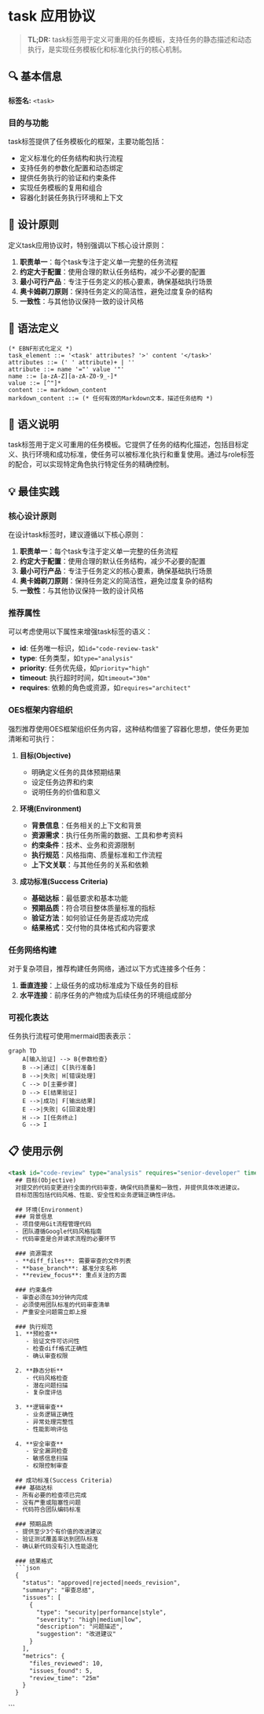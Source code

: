 # task 应用协议

> **TL;DR:** task标签用于定义可重用的任务模板，支持任务的静态描述和动态执行，是实现任务模板化和标准化执行的核心机制。

## 🔍 基本信息

**标签名:** `<task>`

### 目的与功能

task标签提供了任务模板化的框架，主要功能包括：
- 定义标准化的任务结构和执行流程
- 支持任务的参数化配置和动态绑定
- 提供任务执行的验证和约束条件
- 实现任务模板的复用和组合
- 容器化封装任务执行环境和上下文

## 🧰 设计原则

定义task应用协议时，特别强调以下核心设计原则：

1. **职责单一**：每个task专注于定义单一完整的任务流程
2. **约定大于配置**：使用合理的默认任务结构，减少不必要的配置
3. **最小可行产品**：专注于任务定义的核心要素，确保基础执行场景
4. **奥卡姆剃刀原则**：保持任务定义的简洁性，避免过度复杂的结构
5. **一致性**：与其他协议保持一致的设计风格

## 📝 语法定义

```ebnf
(* EBNF形式化定义 *)
task_element ::= '<task' attributes? '>' content '</task>'
attributes ::= (' ' attribute)+ | ''
attribute ::= name '="' value '"'
name ::= [a-zA-Z][a-zA-Z0-9_-]*
value ::= [^"]*
content ::= markdown_content
markdown_content ::= (* 任何有效的Markdown文本，描述任务结构 *)
```

## 🧩 语义说明

task标签用于定义可重用的任务模板。它提供了任务的结构化描述，包括目标定义、执行环境和成功标准，使任务可以被标准化执行和重复使用。通过与role标签的配合，可以实现特定角色执行特定任务的精确控制。

## 💡 最佳实践

### 核心设计原则

在设计task标签时，建议遵循以下核心原则：

1. **职责单一**：每个task专注于定义单一完整的任务流程
2. **约定大于配置**：使用合理的默认任务结构，减少不必要的配置
3. **最小可行产品**：专注于任务定义的核心要素，确保基础执行场景
4. **奥卡姆剃刀原则**：保持任务定义的简洁性，避免过度复杂的结构
5. **一致性**：与其他协议保持一致的设计风格

### 推荐属性

可以考虑使用以下属性来增强task标签的语义：

- **id**: 任务唯一标识，如`id="code-review-task"`
- **type**: 任务类型，如`type="analysis"`
- **priority**: 任务优先级，如`priority="high"`
- **timeout**: 执行超时时间，如`timeout="30m"`
- **requires**: 依赖的角色或资源，如`requires="architect"`

### OES框架内容组织

强烈推荐使用OES框架组织任务内容，这种结构借鉴了容器化思想，使任务更加清晰和可执行：

1. **目标(Objective)**
   - 明确定义任务的具体预期结果
   - 设定任务边界和约束
   - 说明任务的价值和意义

2. **环境(Environment)**
   - **背景信息**：任务相关的上下文和背景
   - **资源需求**：执行任务所需的数据、工具和参考资料
   - **约束条件**：技术、业务和资源限制
   - **执行规范**：风格指南、质量标准和工作流程
   - **上下文关联**：与其他任务的关系和依赖

3. **成功标准(Success Criteria)**
   - **基础达标**：最低要求和基本功能
   - **预期品质**：符合项目整体质量标准的指标
   - **验证方法**：如何验证任务是否成功完成
   - **结果格式**：交付物的具体格式和内容要求

### 任务网络构建

对于复杂项目，推荐构建任务网络，通过以下方式连接多个任务：

1. **垂直连接**：上级任务的成功标准成为下级任务的目标
2. **水平连接**：前序任务的产物成为后续任务的环境组成部分

### 可视化表达

任务执行流程可使用mermaid图表表示：

```mermaid
graph TD
    A[输入验证] --> B{参数检查}
    B -->|通过| C[执行准备]
    B -->|失败| H[错误处理]
    C --> D[主要步骤]
    D --> E[结果验证]
    E -->|成功| F[输出结果]
    E -->|失败| G[回滚处理]
    H --> I[任务终止]
    G --> I
```

## 📋 使用示例

```xml
<task id="code-review" type="analysis" requires="senior-developer" timeout="30m">
  ## 目标(Objective)
  对提交的代码变更进行全面的代码审查，确保代码质量和一致性，并提供具体改进建议。
  目标范围包括代码风格、性能、安全性和业务逻辑正确性评估。
  
  ## 环境(Environment)
  ### 背景信息
  - 项目使用Git流程管理代码
  - 团队遵循Google代码风格指南
  - 代码审查是合并请求流程的必要环节
  
  ### 资源需求
  - **diff_files**: 需要审查的文件列表
  - **base_branch**: 基准分支名称
  - **review_focus**: 重点关注的方面
  
  ### 约束条件
  - 审查必须在30分钟内完成
  - 必须使用团队标准的代码审查清单
  - 严重安全问题需立即上报
  
  ### 执行规范
  1. **预检查**
     - 验证文件可访问性
     - 检查diff格式正确性
     - 确认审查权限
  
  2. **静态分析**
     - 代码风格检查
     - 潜在问题扫描
     - 复杂度评估
  
  3. **逻辑审查**
     - 业务逻辑正确性
     - 异常处理完整性
     - 性能影响评估
  
  4. **安全审查**
     - 安全漏洞检查
     - 敏感信息扫描
     - 权限控制审查
  
  ## 成功标准(Success Criteria)
  ### 基础达标
  - 所有必要的检查项已完成
  - 没有严重或阻塞性问题
  - 代码符合团队编码标准
  
  ### 预期品质
  - 提供至少3个有价值的改进建议
  - 验证测试覆盖率达到团队标准
  - 确认新代码没有引入性能退化
  
  ### 结果格式
  ```json
  {
    "status": "approved|rejected|needs_revision",
    "summary": "审查总结",
    "issues": [
      {
        "type": "security|performance|style",
        "severity": "high|medium|low",
        "description": "问题描述",
        "suggestion": "改进建议"
      }
    ],
    "metrics": {
      "files_reviewed": 10,
      "issues_found": 5,
      "review_time": "25m"
    }
  }
  ```
</task>
``` 